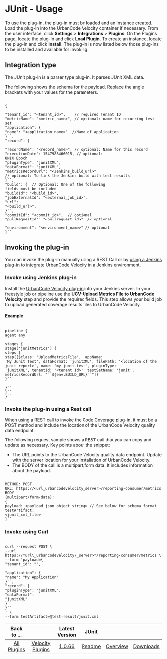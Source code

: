 
# JUnit - Usage

To use the plug-in, the plug-in must be loaded and an instance created. Load the plug-in into the UrbanCode Velocity container if necessary. From the user interface, click **Settings** > **Integrations** > **Plugins**. On the Plugins page, locate the plug-in and click **Load Plugin**. To create an instance, locate the plug-in and click **Install**. The plug-in is now listed below those plug-ins to be installed and available for invoking.


## Integration type

The JUnit plug-in is a parser type plug-in. It parses JUnit XML data.

The following shows the schema for the payload. Replace the angle brackets with your values for the parameters.


```

{

"tenant_id": "<tenant_id>",    // required Tenant ID
"metricName": "<metric_name>", // optional: name for recurring test set
"application": {
"name": "<application_name>"  //Name of application
}``,
"record": {

"recordName": "<record_name>", // optional: Name for this record
"executionDate": 1547983466015, // optional:
UNIX Epoch
"pluginType": "junitXML",
"dataFormat": "junitXML",
"metricsRecordUrl": "<Jenkins_build_url>"
// optional: To link the Jenkins build with test results
}``,
"build": {  // Optional: One of the following
fields must be included
"buildId": "<build_id>",
"jobExternalId": "<external_job_id>",
"url":
"<build_url>",
}``,
"commitId": "<commit_id>",  // optional
"pullRequestId": "<pullrequest_id>", // optional

"environment": "<environment_name>" // optional
}``

```

## Invoking the plug-in

You can invoke the plug-in manually using a REST Call or by [using a Jenkins plug-in](#invokejenkins) to integrate UrbanCode Velocity in a Jenkins environment.

### Invoke using Jenkins plug-in

Install the [UrbanCode Velocity plug-in](https://plugins.jenkins.io/urbancode-velocity) into your Jenkins server. In your freestyle job or pipeline use the **UCV-Upload Metrics File to UrbanCode Velocity** step and provide the required fields. This step allows your build job to upload generated coverage results files to UrbanCode Velocity.

#### Example


```

pipeline {
agent any

stages {
stage('junitMetrics') {
steps {
step([$class: 'UploadMetricsFile',  appName:
'My Junit Test', dataFormat: 'junitXML', filePath: '<location of the junit report>', name: 'my-junit-test', pluginType:
'junitXML', tenantId: '<tenant Id>', testSetName: 'junit', metricsRecordUrl: "``${env.BUILD_URL}``"])
}``

}``
}``
}``

```

### Invoke the plug-in using a Rest call

When using a REST call to invoke the Code Coverage plug-in, it must be a POST method and include the location of the UrbanCode Velocity quality data endpoint.


The following request sample shows a REST call that you can copy and update as necessary. Key points about the snippet:


* The URL points to the UrbanCode Velocity quality data endpoint. Update with the server location for your installation of UrbanCode Velocity.
* The BODY of the call is a multipart/form data. It includes information about the payload.


```

METHOD: POST
URL: https://<url_urbancodevelocity_server>/reporting-consumer/metrics
BODY
(multipart/form-data):
{
payload: <payload_json_object_string> // See below for schema format
testArtifact:
<junit_xml_file>
}``

```


### Invoke using Curl


```

curl --request POST \
--url
https://*url\_urbancodevelocity\_server>*/reporting-consumer/metrics \
--form 'payload={
"tenant_id": "",

"application": {
"name": "My Application"
}``,
"record": {
"pluginType": "junitXML",
"dataFormat":
"junitXML"
}``
}``
' \
--form testArtifact=@test-result/junit.xml

```



|Back to ...||Latest Version|JUnit |||
| :---: | :---: | :---: | :---: | :---: | :---: |
|[All Plugins](../../index.md)|[Velocity Plugins](../README.md)|[1.0.66](https://raw.githubusercontent.com/UrbanCode/IBM-UCV-PLUGINS/main/files/ucv-ext-junit/ucv-ext-junit-1.0.66.tar.zip)|[Readme](README.md)|[Overview](overview.md)|[Downloads](downloads.md)|
